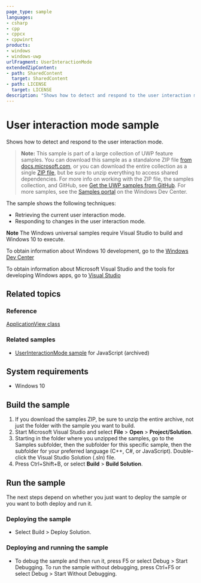 ```yaml
---
page_type: sample
languages:
- csharp
- cpp
- cppcx
- cppwinrt
products:
- windows
- windows-uwp
urlFragment: UserInteractionMode
extendedZipContent:
- path: SharedContent
  target: SharedContent
- path: LICENSE
  target: LICENSE
description: "Shows how to detect and respond to the user interaction mode."
---
```


<!---
  category: ControlsLayoutAndText
  samplefwlink: http://go.microsoft.com/fwlink/p/?LinkId=619894
--->

# User interaction mode sample

Shows how to detect and respond to the user interaction mode.

> **Note:** This sample is part of a large collection of UWP feature samples. 
> You can download this sample as a standalone ZIP file
> [from docs.microsoft.com](https://docs.microsoft.com/samples/microsoft/windows-universal-samples/userinteractionmode/),
> or you can download the entire collection as a single
> [ZIP file](https://github.com/Microsoft/Windows-universal-samples/archive/master.zip), but be 
> sure to unzip everything to access shared dependencies. For more info on working with the ZIP file, 
> the samples collection, and GitHub, see [Get the UWP samples from GitHub](https://aka.ms/ovu2uq). 
> For more samples, see the [Samples portal](https://aka.ms/winsamples) on the Windows Dev Center. 

The sample shows the following techniques:

- Retrieving the current user interaction mode.
- Responding to changes in the user interaction mode.

**Note** The Windows universal samples require Visual Studio to build and Windows 10 to execute.
 
To obtain information about Windows 10 development, go to the [Windows Dev Center](http://go.microsoft.com/fwlink/?LinkID=532421)

To obtain information about Microsoft Visual Studio and the tools for developing Windows apps, go to [Visual Studio](http://go.microsoft.com/fwlink/?LinkID=532422)

## Related topics

### Reference

[ApplicationView class](https://msdn.microsoft.com/library/windows/apps/windows.ui.viewmanagement.applicationview.aspx)  

### Related samples

* [UserInteractionMode sample](/archived/UserInteractionMode/) for JavaScript (archived)

## System requirements

* Windows 10

## Build the sample

1. If you download the samples ZIP, be sure to unzip the entire archive, not just the folder with the sample you want to build. 
2. Start Microsoft Visual Studio and select **File** \> **Open** \> **Project/Solution**.
3. Starting in the folder where you unzipped the samples, go to the Samples subfolder, then the subfolder for this specific sample, then the subfolder for your preferred language (C++, C#, or JavaScript). Double-click the Visual Studio Solution (.sln) file.
4. Press Ctrl+Shift+B, or select **Build** \> **Build Solution**.

## Run the sample

The next steps depend on whether you just want to deploy the sample or you want to both deploy and run it.

### Deploying the sample

- Select Build > Deploy Solution. 

### Deploying and running the sample

- To debug the sample and then run it, press F5 or select Debug >  Start Debugging. To run the sample without debugging, press Ctrl+F5 or select Debug > Start Without Debugging. 
